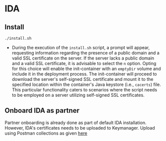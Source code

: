 # IDA

## Install
```
./install.sh
```
* During the execution of the `install.sh` script, a prompt will appear, requesting information regarding the presence of a public domain and a valid SSL certificate on the server.
If the server lacks a public domain and a valid SSL certificate, it is advisable to select the `n` option. Opting for this choice will enable the init-container with an `emptyDir` volume and include it in the deployment process.
The init-container will proceed to download the server's self-signed SSL certificate and mount it to the specified location within the container's Java keystore (i.e., `cacerts`) file.
This particular functionality caters to scenarios where the script needs to be employed on a server utilizing self-signed SSL certificates.

## Onboard IDA as partner
Partner onboarding is already done as part of default IDA installation.  However, IDA's certificates needs to be uploaded to Keymanager.  Upload using Postman collections as given [here](certs_upload/postman/README.md)
